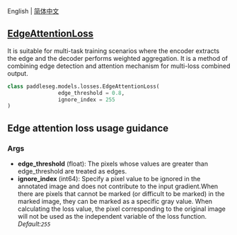 English | [简体中文](EdgeAttentionLoss_cn.md)
## [EdgeAttentionLoss](../../../paddleseg/models/losses/edge_attention_loss.py)
It is suitable for multi-task training scenarios where the encoder extracts the edge and the decoder performs weighted aggregation. It is a method of combining edge detection and attention mechanism for multi-loss combined output.

```python
class paddleseg.models.losses.EdgeAttentionLoss(
                edge_threshold = 0.8,
                ignore_index = 255
)
```

## Edge attention loss usage guidance

### Args
* **edge_threshold** (float): The pixels whose values are greater than edge_threshold are treated as edges.
* **ignore_index** (int64): Specify a pixel value to be ignored in the annotated image
            and does not contribute to the input gradient.When there are pixels that cannot be marked (or difficult to be marked) in the marked image, they can be marked as a specific gray value. When calculating the loss value, the pixel corresponding to the original image will not be used as the independent variable of the loss function. *Default:``255``*
